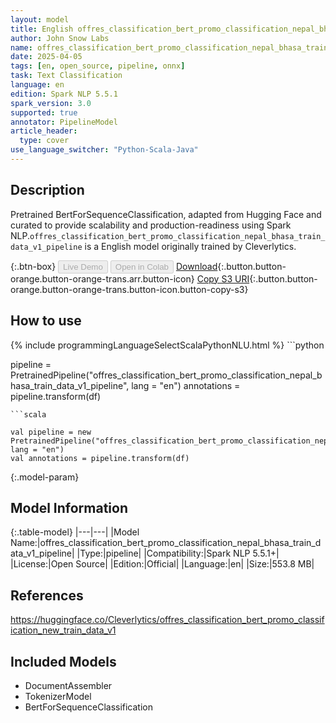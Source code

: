 ```yaml
---
layout: model
title: English offres_classification_bert_promo_classification_nepal_bhasa_train_data_v1_pipeline pipeline BertForSequenceClassification from Cleverlytics
author: John Snow Labs
name: offres_classification_bert_promo_classification_nepal_bhasa_train_data_v1_pipeline
date: 2025-04-05
tags: [en, open_source, pipeline, onnx]
task: Text Classification
language: en
edition: Spark NLP 5.5.1
spark_version: 3.0
supported: true
annotator: PipelineModel
article_header:
  type: cover
use_language_switcher: "Python-Scala-Java"
---
```


## Description

Pretrained BertForSequenceClassification, adapted from Hugging Face and curated to provide scalability and production-readiness using Spark NLP.`offres_classification_bert_promo_classification_nepal_bhasa_train_data_v1_pipeline` is a English model originally trained by Cleverlytics.

{:.btn-box}
<button class="button button-orange" disabled>Live Demo</button>
<button class="button button-orange" disabled>Open in Colab</button>
[Download](https://s3.amazonaws.com/auxdata.johnsnowlabs.com/public/models/offres_classification_bert_promo_classification_nepal_bhasa_train_data_v1_pipeline_en_5.5.1_3.0_1743822292743.zip){:.button.button-orange.button-orange-trans.arr.button-icon}
[Copy S3 URI](s3://auxdata.johnsnowlabs.com/public/models/offres_classification_bert_promo_classification_nepal_bhasa_train_data_v1_pipeline_en_5.5.1_3.0_1743822292743.zip){:.button.button-orange.button-orange-trans.button-icon.button-copy-s3}

## How to use



<div class="tabs-box" markdown="1">
{% include programmingLanguageSelectScalaPythonNLU.html %}
```python

pipeline = PretrainedPipeline("offres_classification_bert_promo_classification_nepal_bhasa_train_data_v1_pipeline", lang = "en")
annotations =  pipeline.transform(df)   

```
```scala

val pipeline = new PretrainedPipeline("offres_classification_bert_promo_classification_nepal_bhasa_train_data_v1_pipeline", lang = "en")
val annotations = pipeline.transform(df)

```
</div>

{:.model-param}
## Model Information

{:.table-model}
|---|---|
|Model Name:|offres_classification_bert_promo_classification_nepal_bhasa_train_data_v1_pipeline|
|Type:|pipeline|
|Compatibility:|Spark NLP 5.5.1+|
|License:|Open Source|
|Edition:|Official|
|Language:|en|
|Size:|553.8 MB|

## References

https://huggingface.co/Cleverlytics/offres_classification_bert_promo_classification_new_train_data_v1

## Included Models

- DocumentAssembler
- TokenizerModel
- BertForSequenceClassification